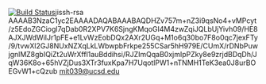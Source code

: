 
[![Build Status](https://travis-ci.org/TomTTTT/CSE-100-Tommy.svg?branch=master)](https://travis-ci.org/TomTTTT/CSE-100-Tommy)jissh-rsa AAAAB3NzaC1yc2EAAAADAQABAAABAQDHZv757m+nZ3i9qsNo4+vMPcyt/z5EdoZGCiogl7qDab0R2XPV7K6SjngKMqoGI4M4zwZqiJQLbUjYivh09/HE8AJXJWdWilJr1pFE+e1LvWzEobDQx2AXr2UGq+M1o6q30bo7F8o0qc7jexFTy/9/tvwXl2GJ8NUxNZXqLkLWbwpbFrkpe255CSar5hH979E/CUmX/rDNbPuwjgnlMZ8gbIQiZt2uWrXffl1auBddihsi/RJZImQqaB0xjmIpPZky8e9zrjdBDqDh/JqW36K8o+65hVZjDus3XTr3fuxKpa7H7UqotlPW1+nTNMH1TeK3ea0J8urBOEGvW1+cQzub mit039@ucsd.edu
